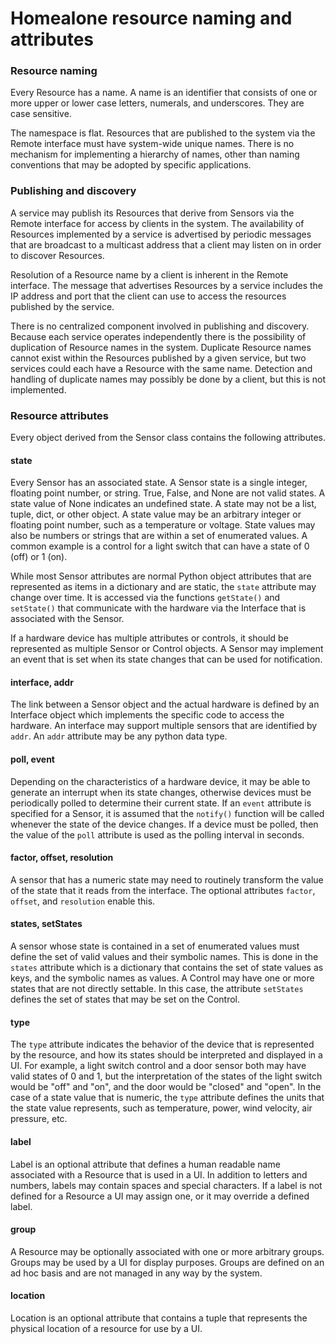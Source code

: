 # Homealone resource naming and attributes

### Resource naming
Every Resource has a name.  A name is an identifier that consists of one or more upper or lower case letters, numerals, and underscores.  They are case sensitive.

The namespace is flat.  Resources that are published to the system via the Remote interface must have system-wide unique names.  There is no mechanism for implementing a hierarchy of names, other than naming conventions that may be adopted by specific applications.

### Publishing and discovery
A service may publish its Resources that derive from Sensors via the Remote interface for access by clients in the system.  The availability of Resources implemented by a service is advertised by periodic messages that are broadcast to a multicast address that a client may listen on in order to discover Resources.

Resolution of a Resource name by a client is inherent in the Remote interface.  The message that advertises Resources by a service includes the IP address and port that the client can use to access the resources published by the service.

There is no centralized component involved in publishing and discovery.  Because each service operates independently there is the possibility of duplication of Resource names in the system.  Duplicate Resource names cannot exist within the Resources published by a given service, but two services could each have a Resource with the same name.  Detection and handling of duplicate names may possibly be done by a client, but this is not implemented.

### Resource attributes
Every object derived from the Sensor class contains the following attributes.

#### state
Every Sensor has an associated state.  A Sensor state is a single integer, floating point number, or string.  True, False, and None are not valid states. A state value of None indicates an undefined state. A state may not be a list, tuple, dict, or other object. A state value may be an arbitrary integer or floating point number, such as a temperature or voltage.  State values may also be numbers or strings that are within a set of enumerated values.  A common example is a control for a light switch that can have a state of 0 (off) or 1 (on).

While most Sensor attributes are normal Python object attributes that are represented as items in a dictionary and are static, the `state` attribute may change over time.  It is accessed via the functions `getState()` and `setState()` that communicate with the hardware via the Interface that is associated with the Sensor.

If a hardware device has multiple attributes or controls, it should be represented as multiple Sensor or Control objects.  A Sensor may implement an event that is set when its state changes that can be used for notification.

#### interface, addr
The link between a Sensor object and the actual hardware is defined by an Interface object which implements the  specific code to access the hardware.  An interface may support multiple sensors that are identified by `addr`.  An `addr` attribute may be any python data type.

#### poll, event
Depending on the characteristics of a hardware device, it may be able to generate an interrupt when its state changes, otherwise devices must be periodically polled to determine their current state.  If an `event` attribute is specified for a Sensor, it is assumed that the `notify()` function will be called whenever the state of the device changes.  If a device must be polled, then the value of the `poll` attribute is used as the polling interval in seconds.

#### factor, offset, resolution
A sensor that has a numeric state may need to routinely transform the value of the state that it reads from the interface.  The optional attributes `factor`, `offset`, and `resolution` enable this.

#### states, setStates
A sensor whose state is contained in a set of enumerated values must define the set of valid values and their symbolic names.  This is done in the `states` attribute which is a dictionary that contains the set of state values as keys, and the symbolic names as values.  A Control may have one or more states that are not directly settable.  In this case, the attribute `setStates` defines the set of states that may be set on the Control.

#### type
The `type` attribute indicates the behavior of the device that is represented by the resource, and how its states should be interpreted and displayed in a UI.  For example, a light switch control and a door sensor both may have valid states of 0 and 1, but the interpretation of the states of the light switch would be "off" and "on", and the door would be "closed" and "open".  In the case of a state value that is numeric, the `type` attribute defines the units that the state value represents, such as temperature, power, wind velocity, air pressure, etc.

#### label
Label is an optional attribute that defines a human readable name associated with a Resource that is used in a UI.  In addition to letters and numbers, labels may contain spaces and special characters.  If a label is not defined for a Resource a UI may assign one, or it may override a defined label.

#### group
A Resource may be optionally associated with one or more arbitrary groups. Groups may be used by a UI for display purposes. Groups are defined on an ad hoc basis and are not managed in any way by the system.

#### location
Location is an optional attribute that contains a tuple that represents the physical location of a resource for use by a UI.
